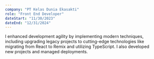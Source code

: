 ```yaml
---
company: "PT Kelas Dunia Ekasakti"
role: "Front End Developer"
dateStart: "11/30/2023"
dateEnd: "12/31/2024"
---
```


I enhanced development agility by implementing modern techniques, including upgrading legacy projects to cutting-edge technologies like migrating from React to Remix and utilizing TypeScript. I also developed new projects and managed deployments.
